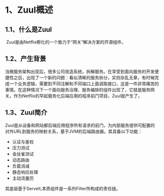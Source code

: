 # 1、Zuul概述

## 1.1、什么是Zuul

​	Zuul是由Netflix孵化的一个致力于“网关”解决方案的开源组件。

## 1.2、产生背景

​	当微服务架构出现后，很多公司改造系统，拆解服务。在享受到面向服务的开发便捷性之后，出现了一个新的问题：看似清晰的服务拆分，实则杂乱无章，有时候完成一个业务逻辑，需要到不同注解和不同端口上面调取接口，这是一件非常痛苦的事情。在这种情况下一个面向服务治理、服务编排的组件出现了，它就是服务网关。作为Netflix的早起服务化后端应用的程序前门项目，Zuul就产生了。

## 1.3、Zuul简介

​	Zuul是从设备和网站都后端应用程序所有请求的前门，为内部服务提供可配置的对外URL到服务的映射关系，基于JVM的后端路由器。其具备以下功能：

- 认证与鉴权
- 压力测试
- 金丝雀测试
- 动态路由
- 负载消减
- 静态响应处理
- 主动流量历

其底层基于Servelt,本质组件是一系列Filter所构成的责任链。



